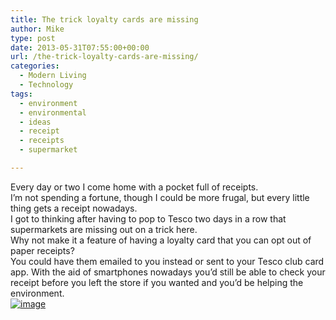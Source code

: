```yaml
---
title: The trick loyalty cards are missing
author: Mike
type: post
date: 2013-05-31T07:55:00+00:00
url: /the-trick-loyalty-cards-are-missing/
categories:
  - Modern Living
  - Technology
tags:
  - environment
  - environmental
  - ideas
  - receipt
  - receipts
  - supermarket

---
```

Every day or two I come home with a pocket full of receipts.  
I&#8217;m not spending a fortune, though I could be more frugal, but every little thing gets a receipt nowadays.  
I got to thinking after having to pop to Tesco two days in a row that supermarkets are missing out on a trick here.  
Why not make it a feature of having a loyalty card that you can opt out of paper receipts?  
You could have them emailed to you instead or sent to your Tesco club card app. With the aid of smartphones nowadays you&#8217;d still be able to check your receipt before you left the store if you wanted and you&#8217;d be helping the environment.  
[<img title="receipts.jpg" class="alignnone size-full" alt="image" src="/wp-content/uploads/2013/05/wpid-receipts.jpg" />][1]

 [1]: /wp-content/uploads/2013/05/wpid-receipts.jpg